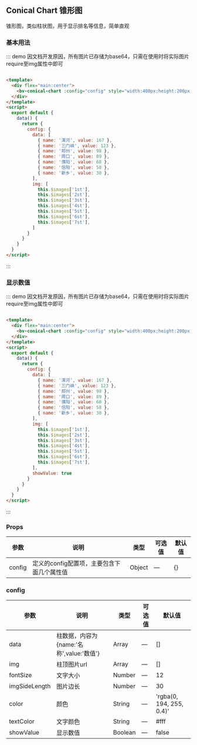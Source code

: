 ## Conical Chart 锥形图

锥形图，类似柱状图，用于显示排名等信息，简单直观

### 基本用法

::: demo 因文档开发原因，所有图片已存储为base64，只需在使用时将实际图片require至img属性中即可

```html

<template>
  <div flex="main:center">
    <bv-conical-chart :config="config" style="width:400px;height:200px;"></bv-conical-chart>
  </div>
</template>
<script>
  export default {
    data() {
      return {
        config: {
          data: [
            { name: '漯河', value: 167 },
            { name: '三门峡', value: 123 },
            { name: '郑州', value: 98 },
            { name: '周口', value: 89 },
            { name: '濮阳', value: 68 },
            { name: '信阳', value: 58 },
            { name: '新乡', value: 38 },
          ],
          img: [
            this.$images['1st'],
            this.$images['2st'],
            this.$images['3st'],
            this.$images['4st'],
            this.$images['5st'],
            this.$images['6st'],
            this.$images['7st'],
          ]
        }
      }
    }
  }
</script>
```

:::

### 显示数值

::: demo 因文档开发原因，所有图片已存储为base64，只需在使用时将实际图片require至img属性中即可

```html

<template>
  <div flex="main:center">
    <bv-conical-chart :config="config" style="width:400px;height:200px;"></bv-conical-chart>
  </div>
</template>
<script>
  export default {
    data() {
      return {
        config: {
          data: [
            { name: '漯河', value: 167 },
            { name: '三门峡', value: 123 },
            { name: '郑州', value: 98 },
            { name: '周口', value: 89 },
            { name: '濮阳', value: 68 },
            { name: '信阳', value: 58 },
            { name: '新乡', value: 38 },
          ],
          img: [
            this.$images['1st'],
            this.$images['2st'],
            this.$images['3st'],
            this.$images['4st'],
            this.$images['5st'],
            this.$images['6st'],
            this.$images['7st'],
          ],
          showValue: true
        }
      }
    }
  }
</script>
```

:::

### Props

| 参数     | 说明    | 类型      | 可选值       | 默认值   |
|----------|-------- |---------- |-------------  |-------- |
| config   | 定义的config配置项，主要包含下面几个属性值   | Object  |    —      |     {}     |

### config

| 参数     | 说明    | 类型      | 可选值       | 默认值   |
|----------|-------- |---------- |-------------  |-------- |
| data   | 柱数据，内容为{name:'名称',value:'数值'}   | Array  |    —      |    []    |
| img   | 柱顶图片url   | Array  |    —      |    []    |
| fontSize   | 文字大小   | Number  |    —      |   12   |
| imgSideLength   | 图片边长   | Number  |    —      |  30   |
| color   | 颜色   | String  |    —      |  'rgba(0, 194, 255, 0.4)'   |
| textColor   | 文字颜色   | String  |    —      |  #fff   |
| showValue   | 显示数值   | Boolean  |    —      |  false   |
